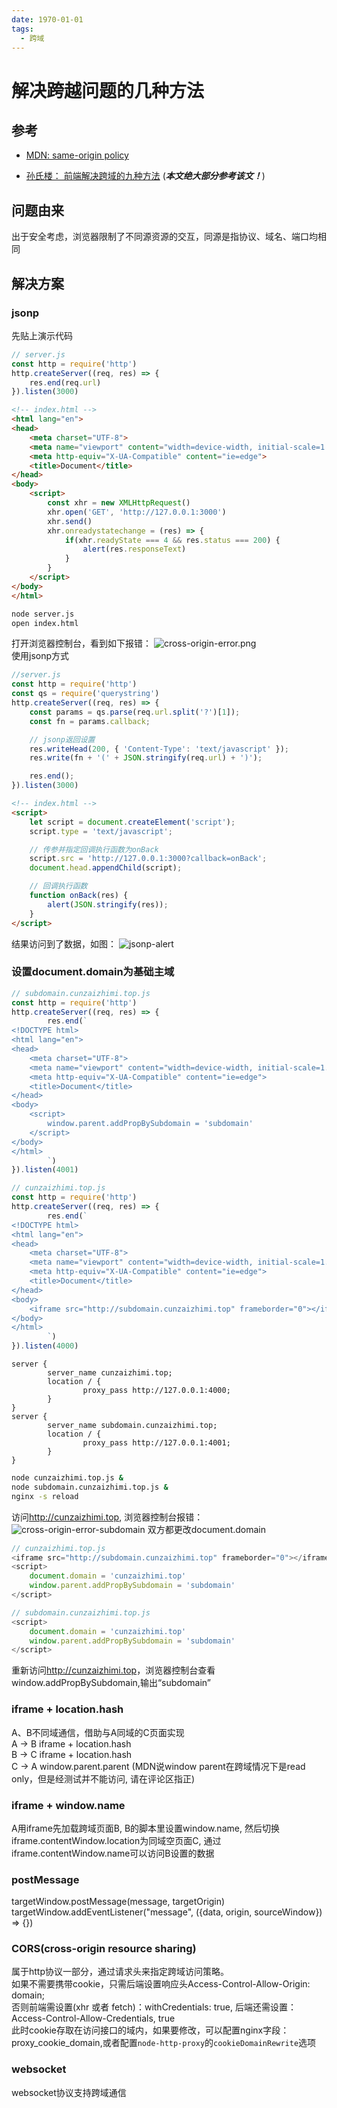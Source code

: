 ```yaml
---
date: 1970-01-01
tags: 
  - 跨域
---
```


# 解决跨越问题的几种方法

## 参考

- [MDN: same-origin policy](https://developer.mozilla.org/en-US/docs/Web/Security/Same-origin_policy)

- [孙氏楼： 前端解决跨域的九种方法](https://www.cnblogs.com/sdcs/p/8484905.html) (***本文绝大部分参考该文！***)

## 问题由来

出于安全考虑，浏览器限制了不同源资源的交互，同源是指协议、域名、端口均相同

## 解决方案

### jsonp

先贴上演示代码

```js
// server.js
const http = require('http')
http.createServer((req, res) => {
    res.end(req.url)
}).listen(3000)
```

```html
<!-- index.html -->
<html lang="en">
<head>
    <meta charset="UTF-8">
    <meta name="viewport" content="width=device-width, initial-scale=1.0">
    <meta http-equiv="X-UA-Compatible" content="ie=edge">
    <title>Document</title>
</head>
<body>
    <script>
        const xhr = new XMLHttpRequest()
        xhr.open('GET', 'http://127.0.0.1:3000')
        xhr.send()
        xhr.onreadystatechange = (res) => {
            if(xhr.readyState === 4 && res.status === 200) {
                alert(res.responseText)
            }
        }
    </script>
</body>
</html>
```

```sh
node server.js
open index.html
```

打开浏览器控制台，看到如下报错：
![cross-origin-error.png](../assets/cross-origin-error-ajax.png)  
使用jsonp方式

```js
//server.js
const http = require('http')
const qs = require('querystring')
http.createServer((req, res) => {
    const params = qs.parse(req.url.split('?')[1]);
    const fn = params.callback;

    // jsonp返回设置
    res.writeHead(200, { 'Content-Type': 'text/javascript' });
    res.write(fn + '(' + JSON.stringify(req.url) + ')');

    res.end();
}).listen(3000)
```

```html
<!-- index.html -->
<script>
    let script = document.createElement('script');
    script.type = 'text/javascript';

    // 传参并指定回调执行函数为onBack
    script.src = 'http://127.0.0.1:3000?callback=onBack';
    document.head.appendChild(script);

    // 回调执行函数
    function onBack(res) {
        alert(JSON.stringify(res));
    }
</script>
```

结果访问到了数据，如图：
![jsonp-alert](../assets/jsonp-alert.png)

### 设置document.domain为基础主域

```js
// subdomain.cunzaizhimi.top.js
const http = require('http')
http.createServer((req, res) => {
        res.end(`
<!DOCTYPE html>
<html lang="en">
<head>
    <meta charset="UTF-8">
    <meta name="viewport" content="width=device-width, initial-scale=1.0">
    <meta http-equiv="X-UA-Compatible" content="ie=edge">
    <title>Document</title>
</head>
<body>
    <script>
        window.parent.addPropBySubdomain = 'subdomain'
    </script>
</body>
</html>
        `)      
}).listen(4001)
```

```js
// cunzaizhimi.top.js
const http = require('http')
http.createServer((req, res) => {
        res.end(`
<!DOCTYPE html>
<html lang="en">
<head>
    <meta charset="UTF-8">
    <meta name="viewport" content="width=device-width, initial-scale=1.0">
    <meta http-equiv="X-UA-Compatible" content="ie=edge">
    <title>Document</title>
</head>
<body>
    <iframe src="http://subdomain.cunzaizhimi.top" frameborder="0"></iframe>
</body>
</html>
        `)      
}).listen(4000)
```

```nginx
server {
        server_name cunzaizhimi.top;
        location / {
                proxy_pass http://127.0.0.1:4000;
        }
}
server {
        server_name subdomain.cunzaizhimi.top;
        location / {
                proxy_pass http://127.0.0.1:4001;
        }
}
```

```sh
node cunzaizhimi.top.js &
node subdomain.cunzaizhimi.top.js &
nginx -s reload
```

访问<http://cunzaizhimi.top>, 浏览器控制台报错：  
![cross-origin-error-subdomain](../assets/cross-origin-error-subdomain.png)
双方都更改document.domain

```js
// cunzaizhimi.top.js
<iframe src="http://subdomain.cunzaizhimi.top" frameborder="0"></iframe>
<script>
    document.domain = 'cunzaizhimi.top'
    window.parent.addPropBySubdomain = 'subdomain'
</script>
```

```js
// subdomain.cunzaizhimi.top.js
<script>
    document.domain = 'cunzaizhimi.top'
    window.parent.addPropBySubdomain = 'subdomain'
</script>
```

重新访问<http://cunzaizhimi.top>，浏览器控制台查看window.addPropBySubdomain,输出“subdomain”

### iframe + location.hash

A、B不同域通信，借助与A同域的C页面实现  
A -> B iframe + location.hash  
B -> C iframe + location.hash  
C -> A window.parent.parent (MDN说window parent在跨域情况下是read only，但是经测试并不能访问, 请在评论区指正)

### iframe + window.name

A用iframe先加载跨域页面B, B的脚本里设置window.name, 然后切换iframe.contentWindow.location为同域空页面C, 通过iframe.contentWindow.name可以访问B设置的数据

### postMessage

targetWindow.postMessage(message, targetOrigin)  
targetWindow.addEventListener("message", ({data, origin, sourceWindow}) => {})

### CORS(cross-origin resource sharing)

属于http协议一部分，通过请求头来指定跨域访问策略。  
如果不需要携带cookie，只需后端设置响应头Access-Control-Allow-Origin: domain;  
否则前端需设置(xhr 或者 fetch)：withCredentials: true, 后端还需设置：Access-Control-Allow-Credentials, true  
此时cookie存取在访问接口的域内，如果要修改，可以配置nginx字段：proxy_cookie_domain,或者配置`node-http-proxy`的`cookieDomainRewrite`选项

### websocket

websocket协议支持跨域通信
